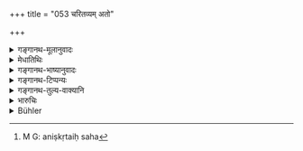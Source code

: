 +++
title = "053 चरितव्यम् अतो"

+++

<details><summary>गङ्गानथ-मूलानुवादः</summary>

Because persons with sins unexpiated are born with disgraceful marks, therefore expiatory rites shall always be performed, for the purpose of purification.—(53)
</details>

<details><summary>मेधातिथिः</summary>

**निन्द्यैर् हि लक्षणैः** कुनखश्यावदन्तादिभिर् **अनिष्कृतैनसः**[^६७] ॥ ११.५३ ॥


[^६७]:
     M G: aniṣkṛtaiḥ saha
</details>

<details><summary>गङ्गानथ-भाष्यानुवादः</summary>

‘*Disgraceful marks*’—Disfigured nails, black teeth and so forth.—(53)
</details>

<details><summary>गङ्गानथ-टिप्पन्यः</summary>

This verse is quoted in *Mitākṣarā*, (3.220), to the effect that the omission of an expiatory rite involves sin;—in *Parāśaramādhava* (Prāyaścitta. p. 3) to the same effect—in *Smṛtitattva*, (p. 473);—and in *Prāyaścittaviveka*, (p. 17).
</details>

<details><summary>गङ्गानथ-तुल्य-वाक्यानि</summary>

*Yājñavalkya* (3.220).—‘Therefore, for his purification, the sinner
should perform expiatory penances; thus do the people and his own self become appeased.’
</details>

<details><summary>भारुचिः</summary>

> **चरितव्यम् अतो नित्यं प्रायश्चित्तं विशुद्धये ।**

नाधिकारार्थम् अन्यार्थं वेत्य् उक्तम्, येन,

> **निन्द्यैर् हि लक्षणैर् युक्ता जायन्ते ऽनिष्कृतैनसः  ॥ ११.५२ ॥**

एवं च सतीयं पापकृद्वरणना षड्भिः श्लोकैः प्रायश्चित्तानुष्ठानप्रशंसार्था विज्ञेयेति । अधुना त्व् अभिहितकारणानि प्रायश्चित्तान्य् उच्यन्ते ॥ ११.५२ ॥
</details>

<details><summary>Bühler</summary>

054	Penances, therefore, must always be performed for the sake of purification, because those whose sins have not been expiated, are born (again) with disgraceful marks.
</details>

